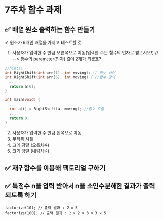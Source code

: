# 7주차 함수 과제
## ✅ 배열 원소 출력하는 함수 만들기
✔ 원소가 6개인 배열을 가지고 테스트할 것
1) 사용자가 입력한 수 만큼 오른쪽으로 이동(입력한 수는 함수의 인자로 받으시오!) // --> 함수의 parameter(인자) 값이 2개가 되겠죠? 
```C
//hint!!
int RightShift(int arr[6], int moving); // 함수 선언
int RightShift(int arr[6], int moving) { //함수 정의
  ...
  return a[6];
}

int main(void) {
  ...
  int a[i] = RightShift(a, moving); //함수 호출
  ...
  return 0;
}

```
2) 사용자가 입력한 수 만큼 왼쪽으로 이동
3) 무작위 셔플
4) 크기 정렬 (오름차순)
5) 크기 정렬 (내림차순)


## ✅ 재귀함수를 이용해 팩토리얼 구하기

## ✅ 특정수 n을 입력 받아서 n을 소인수분해한 결과가 출력되도록 하기
```
factorize(10); // 출력 결과 : 2 × 5
factorize(180); // 출력 결과 : 2 × 2 × 3 × 3 × 5
```
